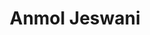 ---
layout: member
weight: 200
title: Anmol Jeswani
status: alumni
degree: BASc thesis
alumni_position: Chemical Engineer, BC Research Institute
---